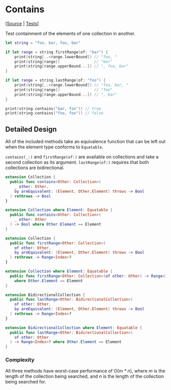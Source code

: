 #  Contains

[[Source](https://github.com/apple/swift-algorithms/blob/main/Sources/Algorithms/Contains.swift) | 
 [Tests](https://github.com/apple/swift-algorithms/blob/main/Tests/SwiftAlgorithmsTests/ContainsTests.swift)]

Test containment of the elements of one collection in another.

```swift
let string = "foo, bar, foo, bar"

if let range = string.firstRange(of: "bar") {
    print(string[..<range.lowerBound]) // "foo, "
    print(string[range])               // "bar"
    print(string[range.upperBound...]) // ", foo, bar"
}

if let range = string.lastRange(of: "foo") {
    print(string[..<range.lowerBound]) // "foo, bar, "
    print(string[range])               // "foo"
    print(string[range.upperBound...]) // ", bar"
}

print(string.contains("bar, foo")) // true
print(string.contains("foo, foo")) // false
```

## Detailed Design

All of the included methods take an equivalence function that can be left out
when the element type conforms to `Equatable`.

`contains(_:)` and `firstRange(of:)` are available on collections and take a
second collection as its argument. `lastRange(of:)` requires that both
collections are bidirectional.

```swift
extension Collection {
  public func contains<Other: Collection>(
    _ other: Other,
    by areEquivalent: (Element, Other.Element) throws -> Bool
  ) rethrows -> Bool
}

extension Collection where Element: Equatable {
  public func contains<Other: Collection>(
    _ other: Other
  ) -> Bool where Other.Element == Element
}

extension Collection {
  public func firstRange<Other: Collection>(
    of other: Other,
    by areEquivalent: (Element, Other.Element) throws -> Bool
  ) rethrows -> Range<Index>?
}

extension Collection where Element: Equatable {
  public func firstRange<Other: Collection>(of other: Other) -> Range<Index>?
    where Other.Element == Element
}

extension BidirectionalCollection {
  public func lastRange<Other: BidirectionalCollection>(
    of other: Other,
    by areEquivalent: (Element, Other.Element) throws -> Bool
  ) rethrows -> Range<Index>?
}

extension BidirectionalCollection where Element: Equatable {
  public func lastRange<Other: BidirectionalCollection>(
    of other: Other
  ) -> Range<Index>? where Other.Element == Element
}
```

### Complexity

All three methods have worst-case performance of O(*m \* n*), where *m* is the
length of the collection being searched, and *n* is the length of the collection
being searched for.
